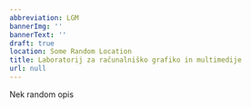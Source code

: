 ```yaml
---
abbreviation: LGM
bannerImg: ''
bannerText: ''
draft: true
location: Some Random Location
title: Laboratorij za računalniško grafiko in multimedije
url: null
---
```


Nek random opis